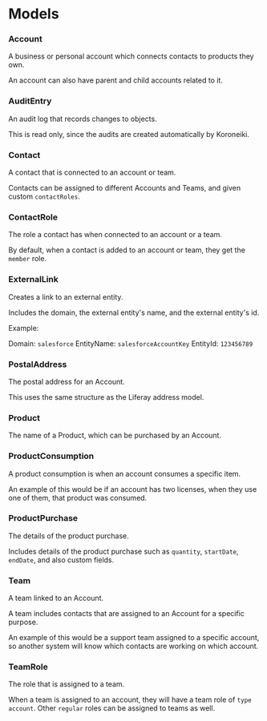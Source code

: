 # Models

### Account
A business or personal account which connects contacts to products they own. 

An account can also have parent and child accounts related to it.

### AuditEntry
An audit log that records changes to objects.

This is read only, since the audits are created automatically by Koroneiki.

### Contact
A contact that is connected to an account or team.

Contacts can be assigned to different Accounts and Teams, and given custom `contactRoles`.

### ContactRole
The role a contact has when connected to an account or a team.

By default, when a contact is added to an account or team, they get the `member` role.

### ExternalLink
Creates a link to an external entity.

Includes the domain, the external entity's name, and the external entity's id.

Example:

Domain: `salesforce`
EntityName: `salesforceAccountKey`
EntityId: `123456789`

### PostalAddress
The postal address for an Account.

This uses the same structure as the Liferay address model.

### Product
The name of a Product, which can be purchased by an Account.

### ProductConsumption
A product consumption is when an account consumes a specific item.

An example of this would be if an account has two licenses, when they use one of them, that product was consumed.

### ProductPurchase
The details of the product purchase. 

Includes details of the product purchase such as `quantity`, `startDate`, `endDate`, and also custom fields.

### Team
A team linked to an Account.

A team includes contacts that are assigned to an Account for a specific purpose.

An example of this would be a support team assigned to a specific account, so another system will know which contacts are working on which account.

### TeamRole
The role that is assigned to a team.

When a team is assigned to an account, they will have a team role of `type` `account`. Other `regular` roles can be assigned to teams as well.